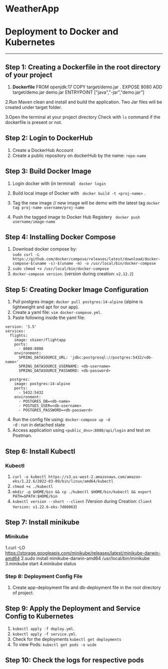 # WeatherApp

# Deployment to Docker and Kubernetes 
<hr>

## Step 1: Creating a Dockerfile in the root directory of your project
1. **Dockerfile**
FROM openjdk:17
COPY target/demo.jar .
EXPOSE 8080
ADD target/demo.jar demo.jar
ENTRYPOINT ["java","-jar","demo.jar"]

2.Run Maven clean and install and build the application.
Two Jar files will be created under target folder.

3.Open the terminal at your project directory
  Check with ```ls``` command if the dockerfile is present or not.
  
## Step 2: Login to DockerHub
1. Create a DockerHub Account
2. Create a public repository on dockerHub by the name: ```repo-name```

## Step 3: Build Docker Image
1. Login docker with (in terminal)
  ``` docker login```

2. Build local image of Docker with
  ``` docker build -t <proj-name>``` .

3. Tag the new image
// new image will be demo with the latest tag
 ```docker tag proj-name username/proj-name```

4. Push the tagged image to Docker Hub Registery
  ``` docker push username/image-name```

## Step 4: Installing Docker Compose
1. Download docker compose by:  
```sudo curl -L https://github.com/docker/compose/releases/latest/download/docker-compose-$(uname -s)-$(uname -m) -o /usr/local/bin/docker-compose```
2. ```sudo chmod +x /usr/local/bin/docker-compose```
3. ```docker-compose version```. (version during creation: ```v2.12.2```)

## Step 5:  Creating Docker Image Configuration
1. Pull postgres image: ```docker pull postgres:14-alpine``` (alpine is lightweight and apt for our app).
2. Create a yaml file: ```vim docker-compose.yml```.
3. Paste following inside the yaml file:
```
version: '3.5'
services:
  flights:
    image: skieer/flightapp
    ports:
      - 8080:8080
    environment:
      SPRING_DATASOURCE_URL: 'jdbc:postgresql://postgres:5432/<db-name>'      
      SPRING_DATASOURCE_USERNAME: <db-username>
      SPRING_DATASOURCE_PASSWORD: <db-password>

  postgres:
    image: postgres:14-alpine
    ports:
      - 5432:5432
    environment:
      - POSTGRES_DB=<db-name>
      - POSTGES_USER=<db-username>
      - POSTGRES_PASSWORD=<db-password>
```
4. Run the config file using: ```docker-compose up -d```  
-d : run in detached state
5. Access application using ```<public_dns>:8080/api/login``` and test on Postman.

## Step 6: Install Kubectl 
### Kubectl
1. ```curl -o kubectl https://s3.us-west-2.amazonaws.com/amazon-eks/1.22.6/2022-03-09/bin/linux/amd64/kubectl```
2. ```chmod +x ./kubectl```
3. ```mkdir -p $HOME/bin && cp ./kubectl $HOME/bin/kubectl && export PATH=$PATH:$HOME/bin```
4. ```kubectl version --short --client``` (Version during Creation: ```Client Version: v1.22.6-eks-7d68063```)
 
## Step 7: Install minikube
### Minikube
1.curl -LO https://storage.googleapis.com/minikube/releases/latest/minikube-darwin-amd64
2.sudo install minikube-darwin-amd64 /usr/local/bin/minikube
3.minikube start
4.minikube status

###  Step 8: Deployment Config File
1. Create app-deployment file  and db-deployment file in the root directory of project.

## Step 9: Apply the Deployment and Service Config to Kubernetes
1. ```kubectl apply -f deploy.yml```.
2. ```kubectl apply -f service.yml```.
3. Check for the deployments
  ``` kubectl get deployments ```
4. To view Pods: ```kubectl get pods -o wide```

## Step 10: Check the logs for respective pods
``` kubectl logs <pod-name>
   

